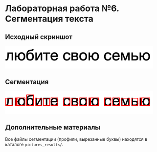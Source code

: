 # Лабораторная работа №6. Сегментация текста

## Исходный скриншот
![phrase](../pictures_src/phrase.bmp)

## Сегментация
![boxes](../pictures_results/phrase_boxes_fixed.bmp)

## Дополнительные материалы
Все файлы сегментации (профили, вырезанные буквы) находятся в каталоге `pictures_results/`.